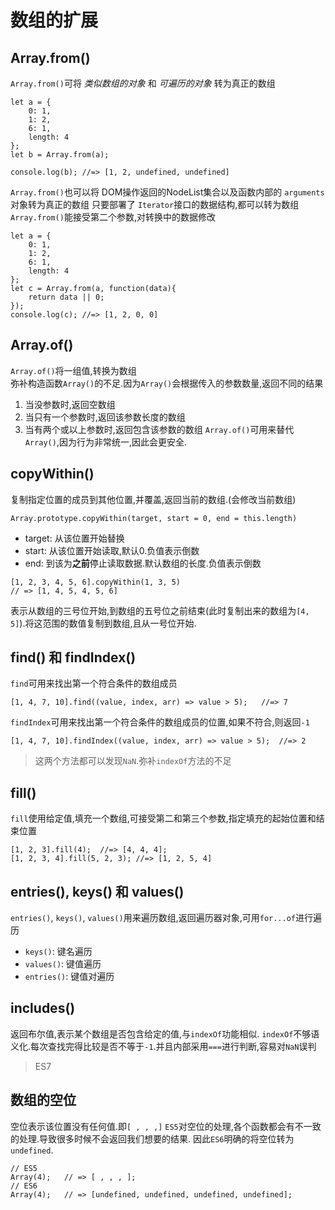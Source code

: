 # 数组的扩展

## Array.from()
`Array.from()`可将 *类似数组的对象* 和 *可遍历的对象* 转为真正的数组
```
let a = {
	0: 1,
	1: 2,
	6: 1,
	length: 4
};
let b = Array.from(a);

console.log(b);	//=> [1, 2, undefined, undefined]
```
`Array.from()`也可以将 DOM操作返回的NodeList集合以及函数内部的 `arguments`对象转为真正的数组
只要部署了 `Iterator`接口的数据结构,都可以转为数组
`Array.from()`能接受第二个参数,对转换中的数据修改
```
let a = {
	0: 1,
	1: 2,
	6: 1,
	length: 4
};
let c = Array.from(a, function(data){
	return data || 0;
});
console.log(c);	//=> [1, 2, 0, 0]
```

## Array.of()
`Array.of()`将一组值,转换为数组  
弥补构造函数`Array()`的不足.因为`Array()`会根据传入的参数数量,返回不同的结果
1. 当没参数时,返回空数组
2. 当只有一个参数时,返回该参数长度的数组
3. 当有两个或以上参数时,返回包含该参数的数组
`Array.of()`可用来替代`Array()`,因为行为非常统一,因此会更安全.

## copyWithin()
复制指定位置的成员到其他位置,并覆盖,返回当前的数组.(会修改当前数组)

`Array.prototype.copyWithin(target, start = 0, end = this.length)`

* target: 从该位置开始替换
* start: 从该位置开始读取,默认0.负值表示倒数
* end: 到该为**之前**停止读取数据.默认数组的长度.负值表示倒数

```
[1, 2, 3, 4, 5, 6].copyWithin(1, 3, 5)
// => [1, 4, 5, 4, 5, 6]
```

表示从数组的三号位开始,到数组的五号位之前结束(此时复制出来的数组为`[4, 5]`).将这范围的数值复制到数组,且从一号位开始.

## find() 和 findIndex()
`find`可用来找出第一个符合条件的数组成员
```
[1, 4, 7, 10].find((value, index, arr) => value > 5);	//=> 7
```

`findIndex`可用来找出第一个符合条件的数组成员的位置,如果不符合,则返回`-1`
```
[1, 4, 7, 10].findIndex((value, index, arr) => value > 5);	//=> 2
```

> 这两个方法都可以发现`NaN`.弥补`indexOf`方法的不足

## fill()
`fill`使用给定值,填充一个数组,可接受第二和第三个参数,指定填充的起始位置和结束位置
```
[1, 2, 3].fill(4);	//=> [4, 4, 4];	
[1, 2, 3, 4].fill(5, 2, 3);	//=> [1, 2, 5, 4]
```

## entries(), keys() 和 values()
`entries()`, `keys()`, `values()`用来遍历数组,返回遍历器对象,可用`for...of`进行遍历
* `keys()`: 键名遍历
* `values()`: 键值遍历
* `entries()`: 键值对遍历

## includes()
返回布尔值,表示某个数组是否包含给定的值,与`indexOf`功能相似.
`indexOf`不够语义化.每次查找完得比较是否不等于`-1`.并且内部采用`===`进行判断,容易对`NaN`误判

> ES7

## 数组的空位
空位表示该位置没有任何值.即`[ , , ,]`
`ES5`对空位的处理,各个函数都会有不一致的处理.导致很多时候不会返回我们想要的结果.
因此`ES6`明确的将空位转为 `undefined`.

```
// ES5
Array(4);	// => [ , , , ];
// ES6
Array(4);	// => [undefined, undefined, undefined, undefined];
```